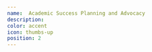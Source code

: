 ```yaml
---
name:  Academic Success Planning and Advocacy
description: 
color: accent
icon: thumbs-up
position: 2
---
```

